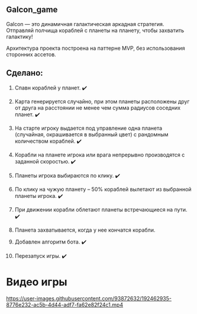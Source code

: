 ## Galcon_game

Galcon — это динамичная галактическая аркадная стратегия. Отправляй полчища кораблей с планеты на планету, чтобы захватить галактику!

Архитектура проекта построена на паттерне MVP, без использования сторонних ассетов.  




## Сделано:

1) Спавн кораблей у планет. :heavy_check_mark:

2) Карта генерируется случайно, при этом планеты расположены друг от друга на
расстоянии не менее чем сумма радиусов соседних планет. :heavy_check_mark:

3) На старте игроку выдается под управление одна планета (случайная,
окрашивается в выбранный цвет) с рандомным количеством кораблей. :heavy_check_mark:

4) Корабли на планете игрока или врага непрерывно производятся с заданной скоростью. :heavy_check_mark:

5) Планеты игрока выбираются по клику. :heavy_check_mark:

5) По клику на чужую планету – 50% кораблей вылетают из выбранной планеты игрока. :heavy_check_mark:

6) При движении корабли облетают планеты встречающиеся на пути. :heavy_check_mark:

7) Планета захватывается, когда у нее кончатся корабли.

8) Добавлен алгоритм бота. :heavy_check_mark:

9) Перезапуск игры. :heavy_check_mark:


# Видео игры


https://user-images.githubusercontent.com/93872632/192462935-8776e232-ac5b-4d44-adf7-fa62e82f24c1.mp4




